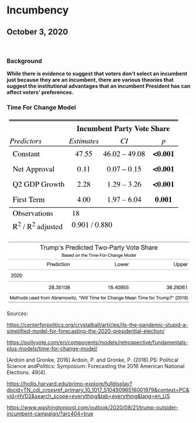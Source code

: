 # Incumbency

## October 3, 2020

<br>

### Background

**While there is evidence to suggest that voters don't select an incumbent just because they are an incumbent, there are various theories that suggest the institutional advantages that an incumbent President has can affect voters' preferences.**



### Time For Change Model

![TFC MODEL](../figures/TFC_Model.png)

![TFC MODEL PREDICTION](../figures/TFC_2020_prediction.png)


Sources:

https://centerforpolitics.org/crystalball/articles/its-the-pandemic-stupid-a-simplified-model-for-forecasting-the-2020-presidential-election/

https://pollyvote.com/en/components/models/retrospective/fundamentals-plus-models/time-for-change-model/

[Ardoin and Gronke, 2016] Ardoin, P. and Gronke, P. (2016).PS: Political Science andPolitics: Symposium: Forecasting the 2016 American National Elections. 49(4).

https://hollis.harvard.edu/primo-explore/fulldisplay?docid=TN_cdi_crossref_primary_10_1017_S1049096516001979&context=PC&vid=HVD2&search_scope=everything&tab=everything&lang=en_US

https://www.washingtonpost.com/outlook/2020/08/21/trump-outsider-incumbent-campaign/?arc404=true

